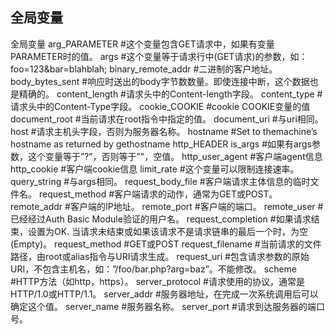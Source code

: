 ## 全局变量
全局变量
arg_PARAMETER    #这个变量包含GET请求中，如果有变量PARAMETER时的值。
args                          #这个变量等于请求行中(GET请求)的参数，如：foo=123&bar=blahblah;
binary_remote_addr #二进制的客户地址。
body_bytes_sent    #响应时送出的body字节数数量。即使连接中断，这个数据也是精确的。
content_length    #请求头中的Content-length字段。
content_type      #请求头中的Content-Type字段。
cookie_COOKIE    #cookie COOKIE变量的值
document_root    #当前请求在root指令中指定的值。
document_uri      #与uri相同。
host                #请求主机头字段，否则为服务器名称。
hostname          #Set to themachine’s hostname as returned by gethostname
http_HEADER
is_args              #如果有args参数，这个变量等于”?”，否则等于”"，空值。
http_user_agent    #客户端agent信息
http_cookie          #客户端cookie信息
limit_rate            #这个变量可以限制连接速率。
query_string          #与args相同。
request_body_file  #客户端请求主体信息的临时文件名。
request_method    #客户端请求的动作，通常为GET或POST。
remote_addr          #客户端的IP地址。
remote_port          #客户端的端口。
remote_user          #已经经过Auth Basic Module验证的用户名。
request_completion #如果请求结束，设置为OK. 当请求未结束或如果该请求不是请求链串的最后一个时，为空(Empty)。
request_method    #GET或POST
request_filename  #当前请求的文件路径，由root或alias指令与URI请求生成。
request_uri          #包含请求参数的原始URI，不包含主机名，如：”/foo/bar.php?arg=baz”。不能修改。
scheme                #HTTP方法（如http，https）。
server_protocol      #请求使用的协议，通常是HTTP/1.0或HTTP/1.1。
server_addr          #服务器地址，在完成一次系统调用后可以确定这个值。
server_name        #服务器名称。
server_port          #请求到达服务器的端口号。